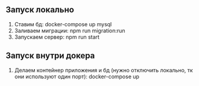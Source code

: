 ## Запуск локально

1) Ставим бд: docker-compose up mysql
2) Заливаем миграции: npm run migration:run
3) Запускаем сервер: npm run start


## Запуск внутри докера

1) Делаем контейнер приложения и бд (нужно отключить локально, тк они используют один порт): docker-compose up